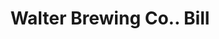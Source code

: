 ---
doi: 10.7916/D86H5VDP
date_other: '1900'
date_other_textual: 1900-1909
form: printed ephemera
genre:
- Invoices
name:
- Walter Brewing Co.
object_in_context_url: https://biggert.cul.columbia.edu/items/view/ave_biggert_00049
subject_hierarchical_geographic:
- Pueblo, Colorado, United States
subject_name:
- Walter Brewing Co.
title: Walter Brewing Co.. Bill
sort_title: Walter Brewing Co.. Bill
call_number: ave_biggert_00049
coordinates:
- 38.26694444444444,-104.62027777777777
pid: ave_biggert_00049
identifiers: ave_biggert_00049
thumbnail: false
permalink: "/biggert/ave_biggert_00049/"
layout: iiif-image-page
---